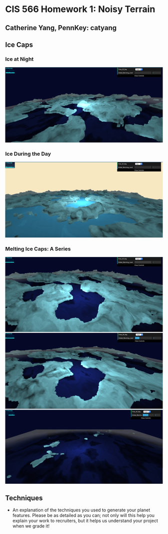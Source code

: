 # CIS 566 Homework 1: Noisy Terrain
## Catherine Yang, PennKey: catyang

## Ice Caps
### Ice at Night
![](img/night.png)

### Ice During the Day
![](img/day.png)

### Melting Ice Caps: A Series
![](img/level1.png) ![](img/level2.png) ![](img/melted.png)

## Techniques


  - An explanation of the techniques you used to generate your planet features.
  Please be as detailed as you can; not only will this help you explain your work
  to recruiters, but it helps us understand your project when we grade it!
